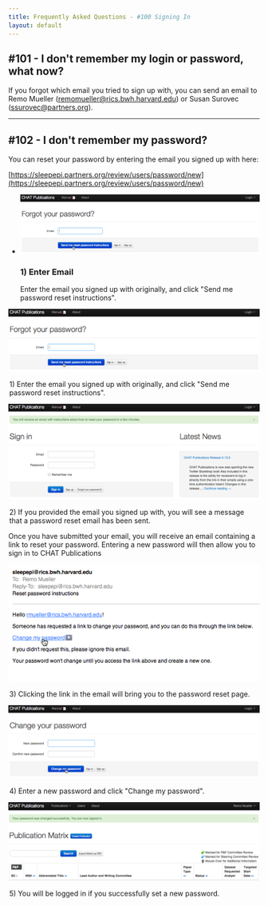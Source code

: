 ```yaml
---
title: Frequently Asked Questions - #100 Signing In
layout: default
---
```


## #101 - I don't remember my login or password, what now?

If you forgot which email you tried to sign up with, you can send an email to Remo Mueller (<remomueller@rics.bwh.harvard.edu>) or Susan Surovec (<ssurovec@partners.org>).

<hr class="soften">

## #102 - I don't remember my password?

You can reset your password by entering the email you signed up with here:

[https://sleepepi.partners.org/review/users/password/new](https://sleepepi.partners.org/review/users/password/new)

<ul class="thumbnails">
  <li class="span4">
    <div class="thumbnail">
      <img src="../screenshots/chatpub_reset_password01.png" alt="Reset Password - Enter Email">
      <div class="caption">
        <h3>1) Enter Email</h3>
        <p>Enter the email you signed up with originally, and click "Send me password reset instructions".</p>
      </div>
    </div>
  </li>
</ul>

![Reset Password - Enter Email](../screenshots/chatpub_reset_password01.png)
<legend>1) Enter the email you signed up with originally, and click "Send me password reset instructions".</legend>

![Reset Password - Email Sent Confirmation](../screenshots/chatpub_reset_password02.png)
<legend>2) If you provided the email you signed up with, you will see a message that a password reset email has been sent.</legend>

Once you have submitted your email, you will receive an email containing a link to reset your password. Entering a new password will then allow you to sign in to CHAT Publications

![Reset Password - Reset Password Email](../screenshots/chatpub_reset_password03.png)
<legend>3) Clicking the link in the email will bring you to the password reset page.</legend>

![Reset Password - Enter New Password](../screenshots/chatpub_reset_password04.png)
<legend>4) Enter a new password and click "Change my password".</legend>

![Reset Password - Password Changed Successfully](../screenshots/chatpub_reset_password05.png)
<legend>5) You will be logged in if you successfully set a new password.</legend>
